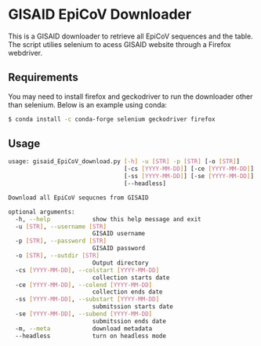 # GISAID EpiCoV Downloader

This is a GISAID downloader to retrieve all EpiCoV sequences and the table. The script utilies selenium to acess GISAID website through a Firefox webdriver.

## Requirements
You may need to install firefox and geckodriver to run the downloader other than selenium. Below is an example using conda:

```bash
$ conda install -c conda-forge selenium geckodriver firefox
```

## Usage
```bash
usage: gisaid_EpiCoV_download.py [-h] -u [STR] -p [STR] [-o [STR]]
                                 [-cs [YYYY-MM-DD]] [-ce [YYYY-MM-DD]]
                                 [-ss [YYYY-MM-DD]] [-se [YYYY-MM-DD]] [-m]
                                 [--headless]

Download all EpiCoV sequcnes from GISAID

optional arguments:
  -h, --help            show this help message and exit
  -u [STR], --username [STR]
                        GISAID username
  -p [STR], --password [STR]
                        GISAID password
  -o [STR], --outdir [STR]
                        Output directory
  -cs [YYYY-MM-DD], --colstart [YYYY-MM-DD]
                        collection starts date
  -ce [YYYY-MM-DD], --colend [YYYY-MM-DD]
                        collection ends date
  -ss [YYYY-MM-DD], --substart [YYYY-MM-DD]
                        submitssion starts date
  -se [YYYY-MM-DD], --subend [YYYY-MM-DD]
                        submitssion ends date
  -m, --meta            download metadata
  --headless            turn on headless mode
```
